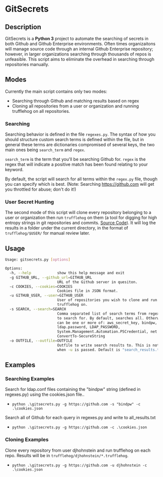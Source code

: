 # GitSecrets

## Description

GitSecrets is a **Python 3** project to automate the searching of secrets in both Github and Github Enterprise environments. Often times organizaitons will manage source code through an internal Github Enterprise repository; however, in larger organizations searching through thousands of repos is unfeasible. This script aims to eliminate the overhead in searching through repositories manually.

## Modes

Currently the main script contains only two modes:
- Searching through Github and matching results based on regex
- Cloning all repositories from a user or organization and running trufflehog on all repositories.

### Searching

Searching behavior is defined in the file `regexes.py`. The syntax of how you should structure custom search terms is defined within the file, but in general these terms are dictionaries compromised of several keys, the two main ones being `search_term` and `regex`.

`search_term` is the term that you'll be searching Github for. 
`regex` is the regex that will indicate a positive match has been found relating to your keyword.

By default, the script will search for all terms within the `regex.py` file, though you can specify which is best. (Note: Searching https://github.com will get you throttled for abuse; don't do it!)

### User Secret Hunting

The second mode of this script will clone every repository belonging to a user or organization then run `trufflehog` on them (a tool for digging for high entropy strings in git repositories and commits. [Source Code](https://github.com/dxa4481/truffleHog)). It will log the results in a folder under the current directory, in the format of `trufflehog/$USER/` for manual review later.

## Usage

```bash
Usage: gitsecrets.py [options]

Options:
  -h, --help            show this help message and exit
  -g GITHUB_URL, --github_url=GITHUB_URL
                        URL of the Github server in quesiton.
  -c COOKIES, --cookies=COOKIES
                        Cookies file in JSON format.
  -u GITHUB_USER, --user=GITHUB_USER
                        User of repositories you wish to clone and run
                        trufflehog on.
  -s SEARCH, --search=SEARCH
                        Comma separated list of search terms from regexes.py
                        to search for. By default, searches all. Otherwise,
                        can be one or more of: aws_secret_key, bindpw,
                        ldap.password, LDAP_PASSWORD,
                        System.Management.Automation.PSCredential, net user,
                        ConvertTo-SecureString
  -o OUTFILE, --outfile=OUTFILE
                        Outfile to write search results to. This is not used
                        when -u is passed. Default is "search_results.txt"
```

## Examples

### Searching Examples

Search for ldap.conf files containing the "bindpw" string (defined in regexes.py) using the cookies.json file..

- `python .\gitsecrets.py -g https://github.com -s "bindpw" -c .\cookies.json`

Search all of Github for each query in regexes.py and write to all_results.txt

- `python .\gitsecrets.py -g https://github.com -c .\cookies.json`

### Cloning Examples

Clone every repository from user djhohnstein and run trufflehog on each repo. Results will be in `trufflehog/djhohnstein/*.trufflehog`.

- `python .\gitsecrets.py -g https://github.com -u djhohnstein -c .\cookies.json` 
